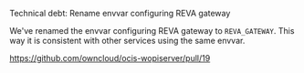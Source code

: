 Technical debt: Rename envvar configuring REVA gateway

We've renamed the envvar configuring REVA gateway to `REVA_GATEWAY`. 
This way it is consistent with other services using the same envvar.

https://github.com/owncloud/ocis-wopiserver/pull/19
